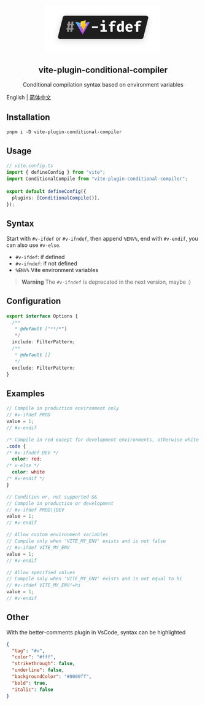 <p align="center">
  <img width="300" src="./assets/logo.svg" alt="logo of vite-plugin-conditional-compiler repository">
</p>

<h2 align='center'>vite-plugin-conditional-compiler</h2>

<p align="center">Conditional compilation syntax based on environment variables</p>

English | [简体中文](./README.zh-CN.md)

## Installation

```
pnpm i -D vite-plugin-conditional-compiler
```

## Usage

```ts
// vite.config.ts
import { defineConfig } from "vite";
import ConditionalCompile from "vite-plugin-conditional-compiler";

export default defineConfig({
  plugins: [ConditionalCompile()],
});
```

## Syntax

Start with `#v-ifdef` or `#v-ifndef`, then append `%ENV%`, end with `#v-endif`, you can also use `#v-else`.

- `#v-ifdef`: if defined
- `#v-ifndef`: if not defined
- `%ENV%` Vite environment variables

> **Warning**
> The `#v-ifndef` is deprecated in the next version, maybe :)

## Configuration

```ts
export interface Options {
  /**
   * @default ["**/*"]
   */
  include: FilterPattern;
  /**
   * @default []
   */
  exclude: FilterPattern;
}
```

## Examples

```js
// Compile in production environment only
// #v-ifdef PROD
value = 1;
// #v-endif
```

```css
/* Compile in red except for development environments, otherwise white */
.code {
/* #v-ifndef DEV */
  color: red;
/* v-else */
  color: white
/* #v-endif */
}
```

```js
// Condition or, not supported &&
// Compile in production or development
// #v-ifdef PROD||DEV
value = 1;
// #v-endif
```

```js
// Allow custom environment variables
// Compile only when 'VITE_MY_ENV' exists and is not false
// #v-ifdef VITE_MY_ENV
value = 1;
// #v-endif
```

```js
// Allow specified values
// Compile only when 'VITE_MY_ENV' exists and is not equal to hi
// #v-ifdef VITE_MY_ENV!=hi
value = 1;
// #v-endif
```

## Other

With the better-comments plugin in VsCode, syntax can be highlighted

```json
{
  "tag": "#v",
  "color": "#fff",
  "strikethrough": false,
  "underline": false,
  "backgroundColor": "#0000ff",
  "bold": true,
  "italic": false
}
```
